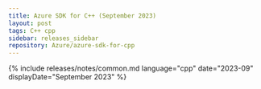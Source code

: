 ```yaml
---
title: Azure SDK for C++ (September 2023)
layout: post
tags: C++ cpp
sidebar: releases_sidebar
repository: Azure/azure-sdk-for-cpp
---
```

{% include releases/notes/common.md language="cpp" date="2023-09" displayDate="September 2023" %}